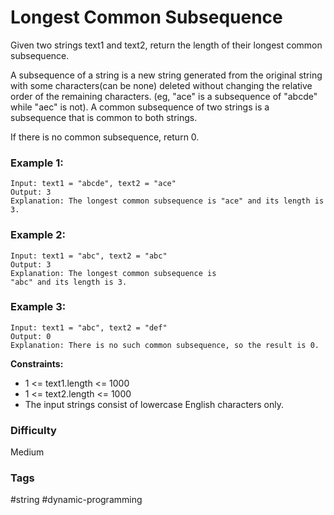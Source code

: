 # Longest Common Subsequence

Given two strings text1 and text2, return the length of their longest common subsequence.

A subsequence of a string is a new string generated from the original string with some characters(can be none) deleted without changing the relative order of the remaining characters. (eg, "ace" is a subsequence of "abcde" while "aec" is not). A common subsequence of two strings is a subsequence that is common to both strings.

If there is no common subsequence, return 0.

### Example 1:

```
Input: text1 = "abcde", text2 = "ace"
Output: 3
Explanation: The longest common subsequence is "ace" and its length is 3.
```

### Example 2:

```
Input: text1 = "abc", text2 = "abc"
Output: 3
Explanation: The longest common subsequence is
"abc" and its length is 3.
```

### Example 3:

```
Input: text1 = "abc", text2 = "def"
Output: 0
Explanation: There is no such common subsequence, so the result is 0.
```

**Constraints:**

- 1 <= text1.length <= 1000
- 1 <= text2.length <= 1000
- The input strings consist of lowercase English characters only.

### Difficulty

Medium

### Tags

#string #dynamic-programming
